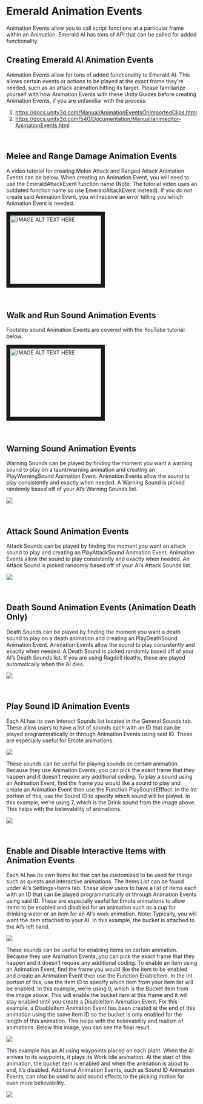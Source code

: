 # Emerald Animation Events
Animation Events allow you to call script functions at a particular frame within an Animation. Emerald AI has tons of API that can be called for added functionality.

## Creating Emerald AI Animation Events 
Animation Events allow for tons of added functionality to Emerald AI. This allows certain events or actions to be played at the exact frame they're needed, such as an attack animation hitting its target. Please familiarize yourself with how Animation Events with these Unity Guides before creating Animation Events, if you are unfamiliar with the process: 
1) https://docs.unity3d.com/Manual/AnimationEventsOnImportedClips.html 
2) https://docs.unity3d.com/540/Documentation/Manual/animeditor-AnimationEvents.html

&nbsp;

## Melee and Range Damage Animation Events
A video tutorial for creating Melee Attack and Ranged Attack Animation Events can be below. When creating an Animation Event, you will need to use the EmeraldAttackEvent function name (Note: The tutorial video uses an outdated function name so use EmeraldAttackEvent instead). If you do not create said Animation Event, you will receive an error telling you which Animation Event is needed.

<a href="http://www.youtube.com/watch?feature=player_embedded&v=s_lLt0xUrF8
" target="_blank"><img src="http://img.youtube.com/vi/s_lLt0xUrF8/0.jpg" 
alt="IMAGE ALT TEXT HERE" width="240" height="180" border="10" /></a>

&nbsp;

## Walk and Run Sound Animation Events
Footstep sound Animation Events are covered with the YouTube tutorial below.

<a href="http://www.youtube.com/watch?feature=player_embedded&v=pL5Z-f8COcY
" target="_blank"><img src="http://img.youtube.com/vi/pL5Z-f8COcY/0.jpg" 
alt="IMAGE ALT TEXT HERE" width="240" height="180" border="10" /></a>

&nbsp;

## Warning Sound Animation Events
Warning Sounds can be played by finding the moment you want a warning sound to play on a taunt/warning animation and creating an PlayWarningSound Animation Event. Animation Events allow the sound to play consistently and exactly when needed. A Warning Sound is picked randomly based off of your AI’s Warning Sounds list.

![](https://i.imgur.com/x5ttknT.png)

&nbsp;

## Attack Sound Animation Events
Attack Sounds can be played by finding the moment you want an attack sound to play and creating an PlayAttackSound Animation Event. Animation Events allow the sound to play consistently and exactly when needed. An Attack Sound is picked randomly based off of your AI’s Attack Sounds list.
 
![](https://i.imgur.com/VxaINQo.png)

&nbsp;

## Death Sound Animation Events (Animation Death Only)
Death Sounds can be played by finding the moment you want a death sound to play on a death animation and creating an PlayDeathSound Animation Event. Animation Events allow the sound to play consistently and exactly when needed. A Death Sound is picked randomly based off of your AI’s Death Sounds list. If you are using Ragdoll deaths, these are played automatically when the AI dies.

![](https://i.imgur.com/nNDw9Sx.png)

&nbsp;

## Play Sound ID Animation Events
Each AI has its own Interact Sounds list located in the General Sounds tab. These allow users to have a list of sounds each with an ID that can be played programmatically or through Animation Events using said ID. These are especially useful for Emote animations.

![](https://i.imgur.com/nmNktJO.png)

These sounds can be useful for playing sounds on certain animation. Because they use Animation Events, you can pick the exact frame that they happen and it doesn’t require any additional coding.
To play a sound using an Animation Event, find the frame you would like a sound to play and create an Animation Event then use the Function PlaySoundEfffect. In the Int portion of this, use the Sound ID to specify which sound will be played. In this example, we’re using 7, which is the Drink sound from the image above. This helps with the believability of animations.

![](https://i.imgur.com/g21doIq.png)

&nbsp;

## Enable and Disable Interactive Items with Animation Events
Each AI has its own Items list that can be customized to be used for things such as quests and interactive animations. The Items List can be found under AI’s Settings>Items tab. These allow users to have a list of items each with an ID that can be played programmatically or through Animation Events using said ID. These are especially useful for Emote animations to allow items to be enabled and disabled for an animation such as a cup for drinking water or an item for an AI’s work animation. Note: Typically, you will want the item attached to your AI. In this example, the bucket is attached to the AI’s left hand.

![](https://i.imgur.com/Nkwmwao.png)

These sounds can be useful for enabling items on certain animation. Because they use Animation Events, you can pick the exact frame that they happen and it doesn’t require any additional coding.
To enable an item using an Animation Event, find the frame you would like the item to be enabled and create an Animation Event then use the Function EnableItem. In the Int portion of this, use the Item ID to specify which item from your item list will be enabled. In this example, we’re using 0, which is the Bucket item from the image above. This will enable the bucket item at this frame and it will stay enabled until you create a DisableItem Animation Event. For this example, a DisableItem Animation Event has been created at the end of this animation using the same Item ID so the bucket is only enabled for the length of this animation. This helps with the believability and realism of animations. Below this image, you can see the final result.

![](https://i.imgur.com/fClYiQX.png)

This example has an AI using waypoints placed on each plant. When the AI arrives to its waypoints, it plays its Work Idle animation. At the start of this animation, the bucket item is enabled and when the animation is about to end, it’s disabled. Additional Animation Events, such as Sound ID Animation Events, can also be used to add sound effects to the picking motion for even more believability.

![](https://i.imgur.com/F2Nt7tt.gif)
